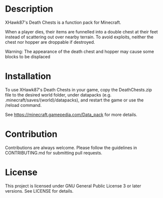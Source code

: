 # Description

XHawk87's Death Chests is a function pack for Minecraft.

When a player dies, their items are funnelled into a double chest at their feet instead of scattering out over nearby terrain. To avoid exploits, neither the chest nor hopper are droppable if destroyed. 

Warning: The appearance of the death chest and hopper may cause some blocks to be displaced

# Installation

To use XHawk87's Death Chests in your game, copy the DeathChests.zip file to the desired world folder, under datapacks (e.g. .minecraft/saves/(world)/datapacks), and restart the game or use the /reload command. 

See https://minecraft.gamepedia.com/Data_pack for more details.

# Contribution

Contributions are always welcome. Please follow the guidelines in CONTRIBUTING.md for submitting pull requests.

# License

This project is licensed under GNU General Public License 3 or later versions. See LICENSE for details.
